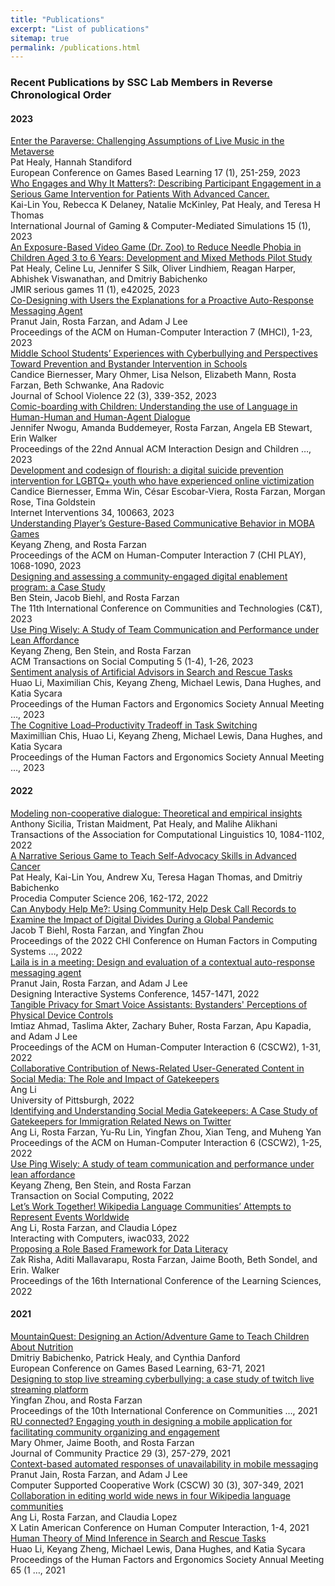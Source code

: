 ```yaml
---
title: "Publications"
excerpt: "List of publications"
sitemap: true
permalink: /publications.html
---
```

<h3>Recent Publications by SSC Lab Members in Reverse Chronological Order</h3>

<h4>2023</h4>
<div class="publication">
        <a href="https://papers.academic-conferences.org/index.php/ecgbl/article/view/1634" class="title">Enter the Paraverse: Challenging Assumptions of Live Music in the Metaverse</a>
        <div class="authors">Pat Healy, Hannah Standiford</div>
        <div class="citation">European Conference on Games Based Learning 17 (1), 251-259, 2023</div>
</div>
<div class="publication">
        <a href="https://search.ebscohost.com/login.aspx?direct=true&profile=ehost&scope=site&authtype=crawler&jrnl=19423888&AN=161698454&h=gxkC9xoqLOUPSyEGEdcJVj3Z%2BXbqdlMl2A6%2BC8KdBIuBTWsvXamNyPdZSqAxOSPfq4%2BQ4sX1TWuL0LPNUTN7%2FA%3D%3D&crl=c" class="title">Who Engages and Why It Matters?: Describing Participant Engagement in a Serious Game Intervention for Patients With Advanced Cancer.</a>
        <div class="authors">Kai-Lin You, Rebecca K Delaney, Natalie McKinley, Pat Healy, and Teresa H Thomas</div>
        <div class="citation">International Journal of Gaming & Computer-Mediated Simulations 15 (1), 2023</div>
</div>
<div class="publication">
        <a href="https://games.jmir.org/2023/1/e42025/" class="title">An Exposure-Based Video Game (Dr. Zoo) to Reduce Needle Phobia in Children Aged 3 to 6 Years: Development and Mixed Methods Pilot Study</a>
        <div class="authors">Pat Healy, Celine Lu, Jennifer S Silk, Oliver Lindhiem, Reagan Harper, Abhishek Viswanathan, and Dmitriy Babichenko</div>
        <div class="citation">JMIR serious games 11 (1), e42025, 2023</div>
</div>
<div class="publication">
        <a href="https://dl.acm.org/doi/abs/10.1145/3604248" class="title">Co-Designing with Users the Explanations for a Proactive Auto-Response Messaging Agent</a>
        <div class="authors">Pranut Jain, Rosta Farzan, and Adam J Lee</div>
        <div class="citation">Proceedings of the ACM on Human-Computer Interaction 7 (MHCI), 1-23, 2023</div>
</div>
<div class="publication">
        <a href="https://www.tandfonline.com/doi/abs/10.1080/15388220.2023.2186417" class="title">Middle School Students’ Experiences with Cyberbullying and Perspectives Toward Prevention and Bystander Intervention in Schools</a>
        <div class="authors">Candice Biernesser, Mary Ohmer, Lisa Nelson, Elizabeth Mann, Rosta Farzan, Beth Schwanke, Ana Radovic</div>
        <div class="citation">Journal of School Violence 22 (3), 339-352, 2023</div>
</div>
<div class="publication">
        <a href="https://dl.acm.org/doi/abs/10.1145/3585088.3593896" class="title">Comic-boarding with Children: Understanding the use of Language in Human-Human and Human-Agent Dialogue</a>
        <div class="authors">Jennifer Nwogu, Amanda Buddemeyer, Rosta Farzan, Angela EB Stewart, Erin Walker</div>
        <div class="citation">Proceedings of the 22nd Annual ACM Interaction Design and Children …, 2023</div>
</div>
<div class="publication">
        <a href="https://www.sciencedirect.com/science/article/pii/S2214782923000635" class="title">Development and codesign of flourish: a digital suicide prevention intervention for LGBTQ+ youth who have experienced online victimization</a>
        <div class="authors">Candice Biernesser, Emma Win, César Escobar-Viera, Rosta Farzan, Morgan Rose, Tina Goldstein</div>
        <div class="citation">Internet Interventions 34, 100663, 2023</div>
</div>
<div class="publication">
        <a href="https://dl.acm.org/doi/abs/10.1145/3611061" class="title">Understanding Player’s Gesture-Based Communicative Behavior in MOBA Games</a>
        <div class="authors">Keyang Zheng, and Rosta Farzan</div>
        <div class="citation">Proceedings of the ACM on Human-Computer Interaction 7 (CHI PLAY), 1068-1090, 2023</div>
</div>
<div class="publication">
        <a href="https://dl.acm.org/doi/abs/10.1145/3593743.3593764" class="title">Designing and assessing a community-engaged digital enablement program: a Case Study</a>
        <div class="authors">Ben Stein, Jacob Biehl, and Rosta Farzan</div>
        <div class="citation">The 11th International Conference on Communities and Technologies (C&T), 2023</div>
</div>
<div class="publication">
        <a href="https://dl.acm.org/doi/abs/10.1145/3557022" class="title">Use Ping Wisely: A Study of Team Communication and Performance under Lean Affordance</a>
        <div class="authors">Keyang Zheng, Ben Stein, and Rosta Farzan</div>
        <div class="citation">ACM Transactions on Social Computing 5 (1-4), 1-26, 2023</div>
</div>
<div class="publication">
        <a href="https://journals.sagepub.com/doi/abs/10.1177/21695067231205569" class="title">Sentiment analysis of Artificial Advisors in Search and Rescue Tasks</a>
        <div class="authors">Huao Li, Maximilian Chis, Keyang Zheng, Michael Lewis, Dana Hughes, and Katia Sycara</div>
        <div class="citation">Proceedings of the Human Factors and Ergonomics Society Annual Meeting …, 2023</div>
</div>
<div class="publication">
        <a href="https://journals.sagepub.com/doi/abs/10.1177/21695067231193677" class="title">The Cognitive Load–Productivity Tradeoff in Task Switching</a>
        <div class="authors">Maximillian Chis, Huao Li, Keyang Zheng, Michael Lewis, Dana Hughes, and Katia Sycara</div>
        <div class="citation">Proceedings of the Human Factors and Ergonomics Society Annual Meeting …, 2023</div>
</div>

<h4>2022</h4>
<div class="publication">
        <a href="https://direct.mit.edu/tacl/article-abstract/doi/10.1162/tacl_a_00507/113020" class="title">Modeling non-cooperative dialogue: Theoretical and empirical insights</a>
        <div class="authors">Anthony Sicilia, Tristan Maidment, Pat Healy, and Malihe Alikhani</div>
        <div class="citation">Transactions of the Association for Computational Linguistics 10, 1084-1102, 2022</div>
</div>
<div class="publication">
        <a href="https://www.sciencedirect.com/science/article/pii/S1877050922009681" class="title">A Narrative Serious Game to Teach Self-Advocacy Skills in Advanced Cancer</a>
        <div class="authors">Pat Healy, Kai-Lin You, Andrew Xu, Teresa Hagan Thomas, and Dmitriy Babichenko</div>
        <div class="citation">Procedia Computer Science 206, 162-172, 2022</div>
</div>
<div class="publication">
        <a href="https://dl.acm.org/doi/abs/10.1145/3491102.3517693" class="title">Can Anybody Help Me?: Using Community Help Desk Call Records to Examine the Impact of Digital Divides During a Global Pandemic</a>
        <div class="authors">Jacob T Biehl, Rosta Farzan, and Yingfan Zhou</div>
        <div class="citation">Proceedings of the 2022 CHI Conference on Human Factors in Computing Systems …, 2022</div>
</div>
<div class="publication">
        <a href="https://dl.acm.org/doi/abs/10.1145/3532106.3533493" class="title">Laila is in a meeting: Design and evaluation of a contextual auto-response messaging agent</a>
        <div class="authors">Pranut Jain, Rosta Farzan, and Adam J Lee</div>
        <div class="citation">Designing Interactive Systems Conference, 1457-1471, 2022</div>
</div>
<div class="publication">
        <a href="https://dl.acm.org/doi/abs/10.1145/3555089" class="title">Tangible Privacy for Smart Voice Assistants: Bystanders' Perceptions of Physical Device Controls</a>
        <div class="authors">Imtiaz Ahmad, Taslima Akter, Zachary Buher, Rosta Farzan, Apu Kapadia, and Adam J Lee</div>
        <div class="citation">Proceedings of the ACM on Human-Computer Interaction 6 (CSCW2), 1-31, 2022</div>
</div>
<div class="publication">
        <a href="https://search.proquest.com/openview/68b2c4f22b5be1f331660ae324f7f2ea/1?pq-origsite=gscholar&cbl=18750&diss=y" class="title">Collaborative Contribution of News-Related User-Generated Content in Social Media: The Role and Impact of Gatekeepers</a>
        <div class="authors">Ang Li</div>
        <div class="citation">University of Pittsburgh, 2022</div>
</div>
<div class="publication">
        <a href="https://dl.acm.org/doi/abs/10.1145/3555195" class="title">Identifying and Understanding Social Media Gatekeepers: A Case Study of Gatekeepers for Immigration Related News on Twitter</a>
        <div class="authors">Ang Li, Rosta Farzan, Yu-Ru Lin, Yingfan Zhou, Xian Teng, and Muheng Yan</div>
        <div class="citation">Proceedings of the ACM on Human-Computer Interaction 6 (CSCW2), 1-25, 2022</div>
</div>
<div class="publication">
        <a href="https://dl.acm.org/doi/abs/10.1145/3557022" class="title">Use Ping Wisely: A study of team communication and performance under lean affordance</a>
        <div class="authors">Keyang Zheng, Ben Stein, and Rosta Farzan</div>
        <div class="citation">Transaction on Social Computing, 2022</div>
</div>
<div class="publication">
        <a href="https://academic.oup.com/iwc/advance-article-abstract/doi/10.1093/iwc/iwac033/6867770" class="title">Let’s Work Together! Wikipedia Language Communities’ Attempts to Represent Events Worldwide</a>
        <div class="authors">Ang Li, Rosta Farzan, and Claudia López</div>
        <div class="citation">Interacting with Computers, iwac033, 2022</div>
</div>
<div class="publication">
        <a href="https://par.nsf.gov/biblio/10380566" class="title">Proposing a Role Based Framework for Data Literacy</a>
        <div class="authors">Zak Risha, Aditi Mallavarapu, Rosta Farzan, Jaime Booth, Beth Sondel, and Erin. Walker</div>
        <div class="citation">Proceedings of the 16th International Conference of the Learning Sciences, 2022</div>
</div>

<h4>2021</h4>
<div class="publication">
        <a href="https://books.google.com/books?hl=en&lr=&id=gnJdEAAAQBAJ&oi=fnd&pg=PA63&dq=info:OBioEkdbz8cJ:scholar.google.com&ots=WVP6LdRwMb&sig=rpOkKtPw5cH8ELpA53zaSWCuCq4" class="title">MountainQuest: Designing an Action/Adventure Game to Teach Children About Nutrition</a>
        <div class="authors">Dmitriy Babichenko, Patrick Healy, and Cynthia Danford</div>
        <div class="citation">European Conference on Games Based Learning, 63-71, 2021</div>
</div>
<div class="publication">
        <a href="https://dl.acm.org/doi/abs/10.1145/3461564.3461574" class="title">Designing to stop live streaming cyberbullying: a case study of twitch live streaming platform</a>
        <div class="authors">Yingfan Zhou, and Rosta Farzan</div>
        <div class="citation">Proceedings of the 10th International Conference on Communities …, 2021</div>
</div>
<div class="publication">
        <a href="https://www.tandfonline.com/doi/full/10.1080/10705422.2021.1963383" class="title">RU connected? Engaging youth in designing a mobile application for facilitating community organizing and engagement</a>
        <div class="authors">Mary Ohmer, Jaime Booth, and Rosta Farzan</div>
        <div class="citation">Journal of Community Practice 29 (3), 257-279, 2021</div>
</div>
<div class="publication">
        <a href="https://link.springer.com/article/10.1007/s10606-021-09399-z" class="title">Context-based automated responses of unavailability in mobile messaging</a>
        <div class="authors">Pranut Jain, Rosta Farzan, and Adam J Lee</div>
        <div class="citation">Computer Supported Cooperative Work (CSCW) 30 (3), 307-349, 2021</div>
</div>
<div class="publication">
        <a href="https://dl.acm.org/doi/abs/10.1145/3488392.3488405" class="title">Collaboration in editing world wide news in four Wikipedia language communities</a>
        <div class="authors">Ang Li, Rosta Farzan, and Claudia Lopez</div>
        <div class="citation">X Latin American Conference on Human Computer Interaction, 1-4, 2021</div>
</div>
<div class="publication">
        <a href="https://journals.sagepub.com/doi/abs/10.1177/1071181321651269" class="title">Human Theory of Mind Inference in Search and Rescue Tasks</a>
        <div class="authors">Huao Li, Keyang Zheng, Michael Lewis, Dana Hughes, and Katia Sycara</div>
        <div class="citation">Proceedings of the Human Factors and Ergonomics Society Annual Meeting 65 (1 …, 2021</div>
</div>  